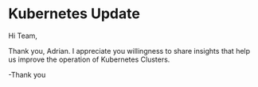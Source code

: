 # Kubernetes Update

Hi Team,

Thank you, Adrian. I appreciate you willingness to share insights that help us improve the operation of Kubernetes Clusters.

-Thank you
